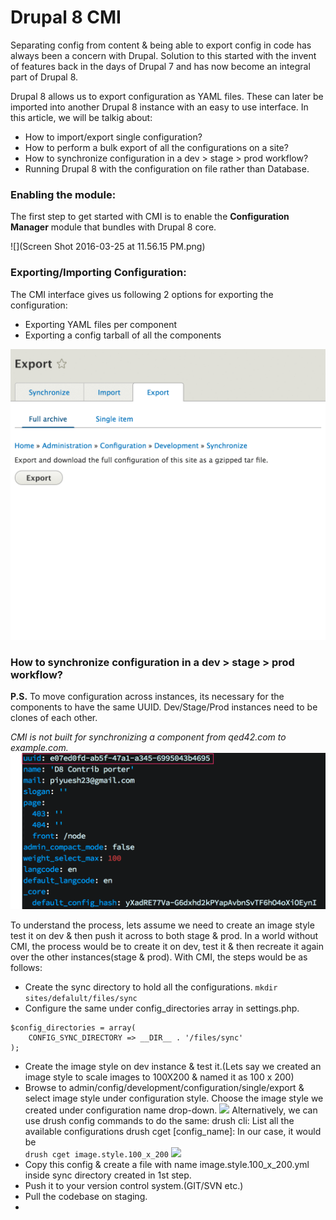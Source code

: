 # Drupal 8 CMI

Separating config from content & being able to export config in code has always been a concern with Drupal. Solution to this started with the invent of features back in the days of Drupal 7 and has now become an integral part of Drupal 8.

Drupal 8 allows us to export configuration as YAML files. These can later be imported into another Drupal 8 instance with an easy to use interface. In this article, we will be talkig about:
* How to import/export single configuration?
* How to perform a bulk export of all the configurations on a site?
* How to synchronize configuration in a dev > stage > prod workflow?
* Running Drupal 8 with the configuration on file rather than Database.

### Enabling the module:
The  first step to get started with CMI is to enable the **Configuration Manager** module that bundles with Drupal 8 core.

![](Screen Shot 2016-03-25 at 11.56.15 PM.png)

### Exporting/Importing Configuration:
The CMI interface gives us following 2 options for exporting the configuration:
* Exporting YAML files per component
* Exporting a config tarball of all the components

![](export_multiple_single.gif)

### How to synchronize configuration in a dev > stage > prod workflow?
**P.S.** To move configuration across instances, its necessary for the components to have the same UUID. Dev/Stage/Prod instances need to be clones of each other. 

 *CMI is not built for synchronizing a component from qed42.com to example.com.*
![](uuid_yml.png)

To understand the process, lets assume we need to create an image style test it on dev & then push it across to both stage & prod. In a world without CMI, the process would be to create it on dev, test it & then recreate it again over the other instances(stage & prod). With CMI, the steps would be as follows:
* Create the sync directory to hold all the configurations.
```mkdir sites/defalult/files/sync```
* Configure the same under config_directories array in settings.php.
```
$config_directories = array(
    CONFIG_SYNC_DIRECTORY => __DIR__ . '/files/sync'
);
```
* Create the image style on dev instance & test it.(Lets say we created an image style to scale images to 100X200 & named it as 100 x 200)
* Browse to admin/config/development/configuration/single/export & select image style under configuration style. Choose the image style we created under configuration name drop-down.
![](export_config.gif)
Alternatively, we can use drush config commands to do the same:
drush cli: List all the available configurations
drush cget [config_name]: In our case, it would be  
```drush cget image.style.100_x_200```
![](drush_cget_image_style.png)
* Copy this config & create a file with name image.style.100_x_200.yml inside sync directory created in 1st step.
* Push it to your version control system.(GIT/SVN etc.)
* Pull the codebase on staging.
* 